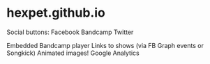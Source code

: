 # hexpet.github.io

Social buttons: 
Facebook
Bandcamp 
Twitter 

Embedded Bandcamp player 
Links to shows (via FB Graph events or Songkick) 
Animated images! 
Google Analytics 